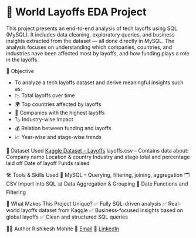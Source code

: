 # 🧠 World Layoffs EDA Project

This project presents an end-to-end analysis of tech layoffs using SQL (MySQL). It includes data cleaning, exploratory queries, and business insights extracted from the dataset — all done directly in MySQL. The analysis focuses on understanding which companies, countries, and industries have been affected most by layoffs, and how funding plays a role in the layoffs.


📌 Objective
- To analyze a tech layoffs dataset and derive meaningful insights such as:
- 📉 Total layoffs over time
- 🌍 Top countries affected by layoffs
- 🏢 Companies with the highest layoffs
- 🏷️ Industry-wise impact
- 💰 Relation between funding and layoffs
- 📈 Year-wise and stage-wise trends

📁 Dataset Used
[Kaggle Dataset – Layoffs](https://www.kaggle.com/datasets/swaptr/layoffs-2022)
layoffs.csv – Contains data about:
Company name
Location & country
Industry and stage
total and percentage laid off
Date of layoff
Funds raised 

🛠️ Tools & Skills Used
🐬 MySQL – Querying, filtering, joining, aggregation
🗂️ CSV Import into SQL
📊 Data Aggregation & Grouping
📅 Date Functions and Filtering

📌 What Makes This Project Unique?
✅ Fully SQL-driven analysis
✅ Real-world layoffs dataset from Kaggle
✅ Business-focused insights based on global layoffs
✅ Clean and structured SQL queries


🙋‍♂️ Author
Rishikesh Mohite
📧 [Email](rishikeshmohite82@gmail.com)
🔗 [LinkedIn](www.linkedin.com/in/rishikeshmohite)


